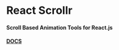 # React Scrollr

#### Scroll Based Animation Tools for React.js

#### [DOCS](https://react-scrollr.3nder.io/)
